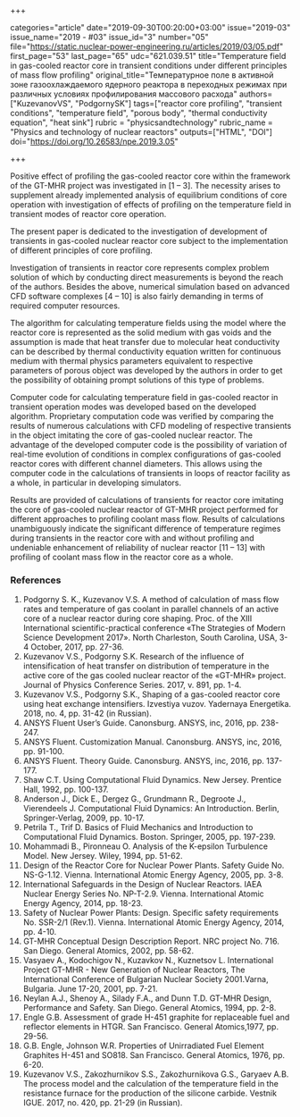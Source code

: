 +++

categories="article"
date="2019-09-30T00:20:00+03:00"
issue="2019-03"
issue_name="2019 - #03"
issue_id="3"
number="05"
file="https://static.nuclear-power-engineering.ru/articles/2019/03/05.pdf"
first_page="53"
last_page="65"
udc="621.039.51"
title="Temperature field in gas-cooled reactor core in transient conditions under different principles of mass flow profiling"
original_title="Температурное поле в активной зоне газоохлаждаемого ядерного реактора в переходных режимах при различных условиях профилирования массового расхода"
authors=["KuzevanovVS", "PodgornySK"]
tags=["reactor core profiling", "transient conditions", "temperature field", "porous body", "thermal conductivity equation", "heat sink"]
rubric = "physicsandtechnology"
rubric_name = "Physics and technology of nuclear reactors"
outputs=["HTML", "DOI"]
doi="https://doi.org/10.26583/npe.2019.3.05"

+++

Positive effect of profiling the gas-cooled reactor core within the framework of the GT-MHR project was investigated in [1 – 3]. The necessity arises to supplement already implemented analysis of equilibrium conditions of core operation with investigation of effects of profiling on the temperature field in transient modes of reactor core operation.

The present paper is dedicated to the investigation of development of transients in gas-cooled nuclear reactor core subject to the implementation of different principles of core profiling.

Investigation of transients in reactor core represents complex problem solution of which by conducting direct measurements is beyond the reach of the authors. Besides the above, numerical simulation based on advanced CFD software complexes [4 – 10] is also fairly demanding in terms of required computer resources.

The algorithm for calculating temperature fields using the model where the reactor core is represented as the solid medium with gas voids and the assumption is made that heat transfer due to molecular heat conductivity can be described by thermal conductivity equation written for continuous medium with thermal physics parameters equivalent to respective parameters of porous object was developed by the authors in order to get the possibility of obtaining prompt solutions of this type of problems.

Computer code for calculating temperature field in gas-cooled reactor in transient operation modes was developed based on the developed algorithm. Proprietary computation code was verified by comparing the results of numerous calculations with CFD modeling of respective transients in the object imitating the core of gas-cooled nuclear reactor. The advantage of the developed computer code is the possibility of variation of real-time evolution of conditions in complex configurations of gas-cooled reactor cores with different channel diameters. This allows using the computer code in the calculations of transients in loops of reactor facility as a whole, in particular in developing simulators.

Results are provided of calculations of transients for reactor core imitating the core of gas-cooled nuclear reactor of GT-MHR project performed for different approaches to profiling coolant mass flow. Results of calculations unambiguously indicate the significant difference of temperature regimes during transients in the reactor core with and without profiling and undeniable enhancement of reliability of nuclear reactor [11 – 13] with profiling of coolant mass flow in the reactor core as a whole.

### References

1. Podgorny S. K., Kuzevanov V.S. A method of calculation of mass flow rates and temperature of gas coolant in parallel channels of an active core of a nuclear reactor during core shaping. Proc. of the XIII International scientific-practical conference «The Strategies of Modern Science Development 2017». North Charleston, South Carolina, USA, 3-4 October, 2017, pp. 27-36.
2. Kuzevanov V.S., Podgorny S.K. Research of the influence of intensification of heat transfer on distribution of temperature in the active core of the gas cooled nuclear reactor of the «GT-MHR» project. Journal of Physics Conference Series. 2017, v. 891, pp. 1-4.
3. Kuzevanov V.S., Podgorny S.K., Shaping of a gas-cooled reactor core using heat exchange intensifiers. Izvestiya vuzov. Yadernaya Energetika. 2018, no. 4, pp. 31-42 (in Russian).
4. ANSYS Fluent User’s Guide. Canonsburg. ANSYS, inc, 2016, pp. 238-247.
5. ANSYS Fluent. Customization Manual. Canonsburg. ANSYS, inc, 2016, pp. 91-100.
6. ANSYS Fluent. Theory Guide. Canonsburg. ANSYS, inc, 2016, pp. 137-177.
7. Shaw C.T. Using Computational Fluid Dynamics. New Jersey. Prentice Hall, 1992, pp. 100-137.
8. Anderson J., Dick E., Dergez G., Grundmann R., Degroote J., Vierendeels J. Computational Fluid Dynamics: An Introduction. Berlin, Springer-Verlag, 2009, pp. 10-17.
9. Petrila T., Trif D. Basics of Fluid Mechanics and Introduction to Computational Fluid Dynamics. Boston. Springer, 2005, pp. 197-239.
10. Mohammadi B., Pironneau O. Analysis of the K-epsilon Turbulence Model. New Jersey. Wiley, 1994, pp. 51-62.
11. Design of the Reactor Core for Nuclear Power Plants. Safety Guide No. NS-G-1.12. Vienna. International Atomic Energy Agency, 2005, pp. 3-8.
12. International Safeguards in the Design of Nuclear Reactors. IAEA Nuclear Energy Series No. NP-T-2.9. Vienna. International Atomic Energy Agency, 2014, pp. 18-23.
13. Safety of Nuclear Power Plants: Design. Specific safety requirements No. SSR-2/1 (Rev.1). Vienna. International Atomic Energy Agency, 2014, pp. 4-10.
14. GT-MHR Conceptual Design Description Report. NRC project No. 716. San Diego. General Atomics, 2002, pp. 58-62.
15. Vasyaev A., Kodochigov N., Kuzavkov N., Kuznetsov L. International Project GT-MHR - New Generation of Nuclear Reactors, The International Conference of Bulgarian Nuclear Society 2001.Varna, Bulgaria. June 17-20, 2001, pp. 7-21.
16. Neylan A.J., Shenoy A., Silady F.A., and Dunn T.D. GT-MHR Design, Performance and Safety. San Diego. General Atomics, 1994, pp. 2-8.
17. Engle G.B. Assessment of grade H-451 graphite for replaceable fuel and reflector elements in HTGR. San Francisco. General Atomics,1977, pp. 29-56.
18. G.B. Engle, Johnson W.R. Properties of Unirradiated Fuel Element Graphites H-451 and SO818. San Francisco. General Atomics, 1976, pp. 6-20.
19. Kuzevanov V.S., Zakozhurnikov S.S., Zakozhurnikova G.S., Garyaev A.B. The process model and the calculation of the temperature field in the resistance furnace for the production of the silicone carbide. Vestnik IGUE. 2017, no. 420, pp. 21-29 (in Russian).